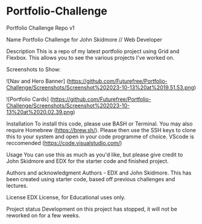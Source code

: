 # Portfolio-Challenge
Portfolio Challenge Repo v1

Name
Portfolio Challenge for John Skidmore // Web Developer

Description
This is a repo of my latest portfolio project using Grid and Flexbox. This allows you to see the various projects I've worked on.

Screenshots to Show:

![Nav and Hero Banner] (https://github.com/Futurefree/Portfolio-Challenge/Screenshots/Screenshot%202023-10-13%20at%2019.51.53.png)

![Portfolio Cards] (https://github.com/Futurefree/Portfolio-Challenge/Screenshots/Screenshot%202023-10-13%20at%2020.02.39.png)

Installation
To install this code, please use BASH or Terminal. You may also require Homebrew (https://brew.sh/). Please then use the SSH keys to clone this to your system and open in your code programme of choice. VScode is reccomended (https://code.visualstudio.com/)

Usage
You can use this as much as you'd like, but please give credit to John Skidmore and EDX for the starter code and finished project. 

Authors and acknowledgment
Authors - EDX and John Skidmore. This has been created using starter code, based off previous challenges and lectures. 

License
EDX License, for Educational uses only. 

Project status
Development on this project has stopped, it will not be reworked on for a few weeks. 
